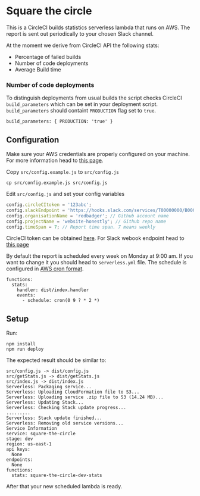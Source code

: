 # Square the circle

This is a CircleCI builds statistics serverless lambda that runs on AWS. The report is sent out periodically to your chosen Slack channel.

At the moment we derive from CircleCI API the following stats:
* Percentage of failed builds
* Number of code deployments
* Average Build time

### Number of code deployments

To distinguish deployments from usual builds the script checks CircleCI `build_parameters` which can be set in your deployment script. `build_parameters` should containt `PRODUCTION` flag set to `true`.
```
build_parameters: { PRODUCTION: 'true' }
```

## Configuration

Make sure your AWS credentials are properly configured on your machine. For more information head to [this page](https://serverless.com/framework/docs/providers/aws/guide/credentials/).

Copy `src/config.example.js` to `src/config.js`
```
cp src/config.example.js src/config.js
```

Edit `src/config.js` and set your config variables
```javascript
config.circleCItoken = '123abc';
config.slackEndpoint = 'https://hooks.slack.com/services/T00000000/B00000000/XXXXXXXXXXXXXXXXXXXXXXXX';
config.organisationName = 'redbadger'; // Github account name
config.projectName = 'website-honestly'; // Github repo name
config.timeSpan = 7; // Report time span. 7 means weekly
```

CircleCI token can be obtained [here](https://circleci.com/account/api).
For Slack webook endpoint head to [this page](https://api.slack.com/incoming-webhooks)

By default the report is scheduled every week on Monday at 9:00 am. If you want to change it you should head to `serverless.yml` file. The schedule is configured in [AWS cron format](http://docs.aws.amazon.com/AmazonCloudWatch/latest/events/ScheduledEvents.html#CronExpressions).

```
functions:
  stats:
    handler: dist/index.handler
    events:
      - schedule: cron(0 9 ? * 2 *)
```

## Setup

Run:
```
npm install
npm run deploy
```

The expected result should be similar to:
```
src/config.js -> dist/config.js
src/getStats.js -> dist/getStats.js
src/index.js -> dist/index.js
Serverless: Packaging service...
Serverless: Uploading CloudFormation file to S3...
Serverless: Uploading service .zip file to S3 (14.24 MB)...
Serverless: Updating Stack...
Serverless: Checking Stack update progress...
.........
Serverless: Stack update finished...
Serverless: Removing old service versions...
Service Information
service: square-the-circle
stage: dev
region: us-east-1
api keys:
  None
endpoints:
  None
functions:
  stats: square-the-circle-dev-stats

```

After that your new scheduled lambda is ready.
